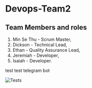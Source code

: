 # Devops-Team2
## Team Members and roles
1. Min Se Thu - Scrum Master,
2. Dickson - Technical Lead,
3. Ethan - Quality Assurance Lead,
4. Jeremiah - Developer,
5. Isaiah - Developer.

test test telegram bot

![Tests](https://github.com/MST619/Devops-Team2/actions/workflows/CI.yml/badge.svg)
